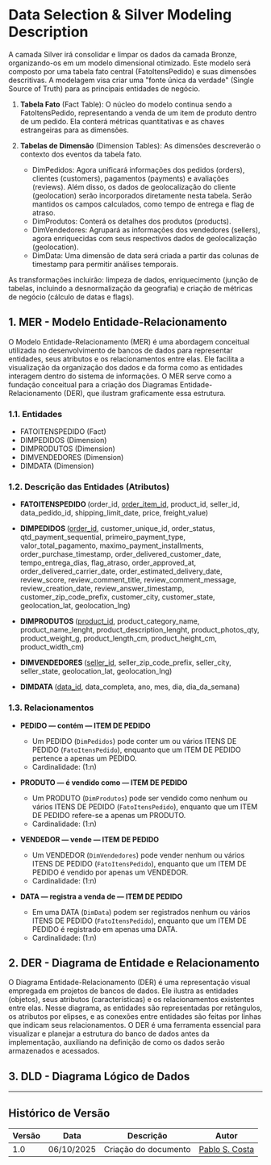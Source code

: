 # Data Selection & Silver Modeling Description

A camada Silver irá consolidar e limpar os dados da camada Bronze, organizando-os em um modelo dimensional otimizado. Este modelo será composto por uma tabela fato central (FatoItensPedido) e suas dimensões descritivas. A modelagem visa criar uma "fonte única da verdade" (Single Source of Truth) para as principais entidades de negócio.

1. **Tabela Fato** (Fact Table): O núcleo do modelo continua sendo a FatoItensPedido, representando a venda de um item de produto dentro de um pedido. Ela conterá métricas quantitativas e as chaves estrangeiras para as dimensões.

2. **Tabelas de Dimensão** (Dimension Tables): As dimensões descreverão o contexto dos eventos da tabela fato.

   * DimPedidos: Agora unificará informações dos pedidos (orders), clientes (customers), pagamentos (payments) e avaliações (reviews). Além disso, os dados de geolocalização do cliente (geolocation) serão incorporados diretamente nesta tabela. Serão mantidos os campos calculados, como tempo de entrega e flag de atraso.
   * DimProdutos: Conterá os detalhes dos produtos (products).
   * DimVendedores: Agrupará as informações dos vendedores (sellers), agora enriquecidas com seus respectivos dados de geolocalização (geolocation).
   * DimData: Uma dimensão de data será criada a partir das colunas de timestamp para permitir análises temporais.

As transformações incluirão: limpeza de dados, enriquecimento (junção de tabelas, incluindo a desnormalização da geografia) e criação de métricas de negócio (cálculo de datas e flags).

## 1. MER - Modelo Entidade-Relacionamento

O Modelo Entidade-Relacionamento (MER) é uma abordagem conceitual utilizada no desenvolvimento de bancos de dados para representar entidades, seus atributos e os relacionamentos entre elas. Ele facilita a visualização da organização dos dados e da forma como as entidades interagem dentro do sistema de informações. O MER serve como a fundação conceitual para a criação dos Diagramas Entidade-Relacionamento (DER), que ilustram graficamente essa estrutura.

### 1.1. Entidades

* FATOITENSPEDIDO (Fact)
* DIMPEDIDOS (Dimension)
* DIMPRODUTOS (Dimension)
* DIMVENDEDORES (Dimension)
* DIMDATA (Dimension)

### 1.2. Descrição das Entidades (Atributos)

* **FATOITENSPEDIDO&#x20;**(order\_id, <ins>order\_item\_id</ins>, product\_id, seller\_id, data\_pedido\_id, shipping_limit_date, price, freight_value)

* **DIMPEDIDOS&#x20;**(<ins>order\_id</ins>, customer\_unique\_id, order_status, qtd_payment_sequential, primeiro_payment_type, valor\_total\_pagamento, maximo_payment_installments, order_purchase_timestamp, order_delivered_customer_date, tempo\_entrega\_dias, flag\_atraso, order_approved_at, order_delivered_carrier_date, order_estimated_delivery_date, review_score, review_comment_title, review_comment_message, review_creation_date, review_answer_timestamp, customer_zip_code_prefix, customer_city, customer_state, geolocation_lat, geolocation_lng)

* **DIMPRODUTOS&#x20;**(<ins>product\_id</ins>, product_category_name, product_name_lenght, product_description_lenght, product_photos_qty, product_weight_g, product_length_cm, product_height_cm, product_width_cm)

* **DIMVENDEDORES&#x20;**(<ins>seller\_id</ins>, seller_zip_code_prefix, seller_city, seller_state, geolocation_lat, geolocation_lng)

* **DIMDATA&#x20;**(<ins>data\_id</ins>, data\_completa, ano, mes, dia, dia\_da\_semana)

### 1.3. Relacionamentos

* **PEDIDO — contém — ITEM DE PEDIDO**
    * Um PEDIDO (`DimPedidos`) pode conter um ou vários ITENS DE PEDIDO (`FatoItensPedido`), enquanto que um ITEM DE PEDIDO pertence a apenas um PEDIDO.
    * Cardinalidade: (1:n)

* **PRODUTO — é vendido como — ITEM DE PEDIDO**
    * Um PRODUTO (`DimProdutos`) pode ser vendido como nenhum ou vários ITENS DE PEDIDO (`FatoItensPedido`), enquanto que um ITEM DE PEDIDO refere-se a apenas um PRODUTO.
    * Cardinalidade: (1:n)

* **VENDEDOR — vende — ITEM DE PEDIDO**
    * Um VENDEDOR (`DimVendedores`) pode vender nenhum ou vários ITENS DE PEDIDO (`FatoItensPedido`), enquanto que um ITEM DE PEDIDO é vendido por apenas um VENDEDOR.
    * Cardinalidade: (1:n)

* **DATA — registra a venda de — ITEM DE PEDIDO**
    * Em uma DATA (`DimData`) podem ser registrados nenhum ou vários ITENS DE PEDIDO (`FatoItensPedido`), enquanto que um ITEM DE PEDIDO é registrado em apenas uma DATA.
    * Cardinalidade: (1:n)


## 2. DER - Diagrama de Entidade e Relacionamento

O Diagrama Entidade-Relacionamento (DER) é uma representação visual empregada em projetos de bancos de dados. Ele ilustra as entidades (objetos), seus atributos (características) e os relacionamentos existentes entre elas. Nesse diagrama, as entidades são representadas por retângulos, os atributos por elipses, e as conexões entre entidades são feitas por linhas que indicam seus relacionamentos. O DER é uma ferramenta essencial para visualizar e planejar a estrutura do banco de dados antes da implementação, auxiliando na definição de como os dados serão armazenados e acessados.



## 3. DLD - Diagrama Lógico de Dados


---

## Histórico de Versão

| Versão | Data       | Descrição            | Autor                                           |
| ------ | ---------- | -------------------- | ----------------------------------------------- |
| 1.0    | 06/10/2025 | Criação do documento | [Pablo S. Costa](https://github.com/pabloheika) |